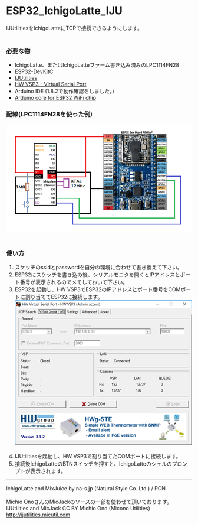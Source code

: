 # ESP32_IchigoLatte_IJU
IJUtilitiesをIchigoLatteにTCPで接続できるようにします。<br><br>
### 必要な物 ###
* IchigoLatte、またはIchigoLatteファーム書き込み済みのLPC1114FN28<br>
* ESP32-DevKitC<br>
* [IJUtilities](http://ijutilities.micutil.com "Title")
* [HW VSP3 - Virtual Serial Port](http://www.hw-group.com/products/hw_vsp/index_en.html "Title")
* Arduino IDE (1.8.2で動作確認をしました。)<br>
* [Arduino core for ESP32 WiFi chip](https://github.com/espressif/arduino-esp32 "Title")
### 配線(LPC1114FN28を使った例) ###
![画像2](images/image2.png)<br><br>

### 使い方 ###
 1. スケッチのssidとpasswordを自分の環境に合わせて書き換えて下さい。<br>
 2. ESP32にスケッチを書き込み後、シリアルモニタを開くとIPアドレスとポート番号が表示されるのでメモしておいて下さい。
 3. ESP32を起動し、HW VSP3でESP32のIPアドレスとポート番号をCOMポートに割り当ててESP32に接続します。
![画像3](images/image3.png)<br><br>
 4. IJUtilitiesを起動し、HW VSP3で割り当てたCOMポートに接続します。
 5. 接続後IchigoLatteのBTNスイッチを押すと、IchigoLatteのシェルのプロンプトが表示されます。

---
IchigoLatte and MixJuice by na-s.jp (Natural Style Co. Ltd.) / PCN<br><br>
Michio OnoさんのMicJackのソースの一部を使わせて頂いております。<br>
IJUtilities and MicJack CC BY Michio Ono (Micono Utilities) <http://ijutilities.micutil.com><br>
<br>
